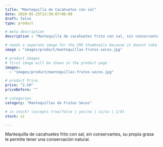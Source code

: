 ```yaml
---
title: "Mantequilla de Cacahuetes con sal"
date: 2020-05-25T13:39:07+06:00
draft: false
type: product

# meta description
description : "Mantequilla de cacahuetes frito con sal, sin conservantes, su propia grasa le permite tener una conservación natural."

# needs a separate image for the CMS thumbnails because it doesnt take arrays (slideshow images)
image : "images/product/mantequillas-frutos-secos.jpg"

# product Images
# first image will be shown in the product page
images:
  - "images/product/mantequillas-frutos-secos.jpg"

# product Price
price: "2.50"
priceBefore: ""

# categories
category: "Mantequillas de Frutos Secos"

# in stock? (accepts true/false | yes/no | si/no | 1/0)
stock: si

---
```

Mantequilla de cacahuetes frito con sal, sin conservantes, su propia grasa le permite tener una conservación natural.
